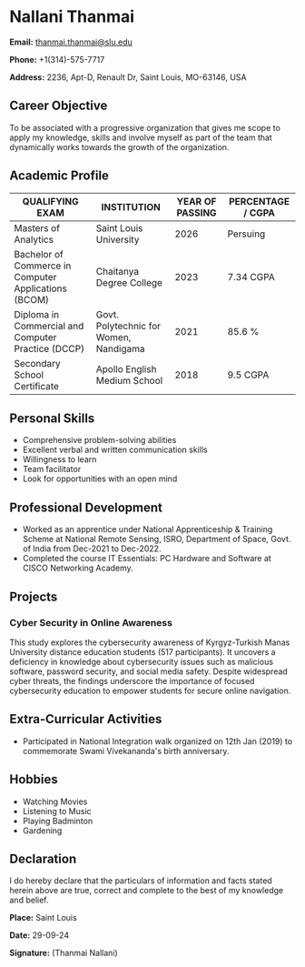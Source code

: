 # Nallani Thanmai

**Email:** thanmai.thanmai@slu.edu

**Phone:** +1(314)-575-7717  

**Address:** 2236, Apt-D, Renault Dr, Saint Louis, MO-63146, USA

## Career Objective
To be associated with a progressive organization that gives me scope to apply my knowledge, skills and involve myself as part of the team that dynamically works towards the growth of the organization.

## Academic Profile
| QUALIFYING EXAM | INSTITUTION | YEAR OF PASSING | PERCENTAGE / CGPA |
|-----------------|-------------|-----------------|-------------------|
Masters of Analytics | Saint Louis University | 2026| Persuing
| Bachelor of Commerce in Computer Applications (BCOM) | Chaitanya Degree College | 2023 | 7.34 CGPA |
| Diploma in Commercial and Computer Practice (DCCP) | Govt. Polytechnic for Women, Nandigama | 2021 | 85.6 % |
| Secondary School Certificate | Apollo English Medium School | 2018 | 9.5 CGPA |

## Personal Skills
- Comprehensive problem-solving abilities
- Excellent verbal and written communication skills
- Willingness to learn
- Team facilitator
- Look for opportunities with an open mind

## Professional Development
- Worked as an apprentice under National Apprenticeship & Training Scheme at National Remote Sensing, ISRO, Department of Space, Govt. of India from Dec-2021 to Dec-2022.
- Completed the course IT Essentials: PC Hardware and Software at CISCO Networking Academy.

## Projects
### Cyber Security in Online Awareness
This study explores the cybersecurity awareness of Kyrgyz-Turkish Manas University distance education students (517 participants). It uncovers a deficiency in knowledge about cybersecurity issues such as malicious software, password security, and social media safety. Despite widespread cyber threats, the findings underscore the importance of focused cybersecurity education to empower students for secure online navigation.

## Extra-Curricular Activities
- Participated in National Integration walk organized on 12th Jan (2019) to commemorate Swami Vivekananda's birth anniversary.

## Hobbies
- Watching Movies
- Listening to Music
- Playing Badminton
- Gardening

## Declaration
I do hereby declare that the particulars of information and facts stated herein above are true, correct and complete to the best of my knowledge and belief.

**Place:** Saint Louis

**Date:** 29-09-24 

**Signature:** (Thanmai Nallani)

